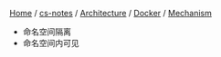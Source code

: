 [Home](https://mengxianbin.github.io) /
[cs-notes](https://mengxianbin.github.io/cs-notes/site) /
[Architecture](https://mengxianbin.github.io/cs-notes/site/Architecture) /
[Docker](https://mengxianbin.github.io/cs-notes/site/Architecture/Docker) /
[Mechanism](https://mengxianbin.github.io/cs-notes/site/Architecture/Docker/Mechanism)

* 命名空间隔离
* 命名空间内可见